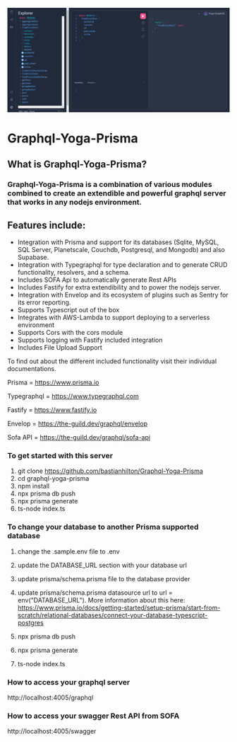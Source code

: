 ![Graphql-Yoga-Prisma](./graphql-yoga-prisma.jpeg)

# Graphql-Yoga-Prisma

## What is Graphql-Yoga-Prisma?

### Graphql-Yoga-Prisma is a combination of various modules combined to create an extendible and powerful graphql server that works in any nodejs environment. 

## Features include:

- Integration with Prisma and support for its databases (Sqlite, MySQL, SQL Server, Planetscale, Couchdb, Postgresql, and Mongodb) and also Supabase.
- Integration with Typegraphql for type declaration and to generate CRUD functionality, resolvers, and a schema.
- Includes SOFA Api to automatically generate Rest APIs
- Includes Fastify for extra extendibility and to power the nodejs server.
- Integration with Envelop and its ecosystem of plugins such as Sentry for its error reporting.
- Supports Typescript out of the box
- Integrates with AWS-Lambda to support deploying to a serverless environment
- Supports Cors with the cors module
- Supports logging with Fastify included integration
- Includes File Upload Support

To find out about the different included functionality visit their individual documentations.

Prisma = https://www.prisma.io

Typegraphql = https://www.typegraphql.com

Fastify = https://www.fastify.io

Envelop = https://the-guild.dev/graphql/envelop

Sofa API = https://the-guild.dev/graphql/sofa-api

### To get started with this server

1. git clone https://github.com/bastianhilton/Graphql-Yoga-Prisma
2. cd graphql-yoga-prisma
3. npm install
4. npx prisma db push
5. npx prisma generate
6. ts-node index.ts

### To change your database to another Prisma supported database

1. change the .sample.env file to .env
2. update the DATABASE_URL section with your database url
3. update prisma/schema.prisma file to the database provider
4. update prisma/schema.prisma datasource url to url  = env("DATABASE_URL"). More information about this here: https://www.prisma.io/docs/getting-started/setup-prisma/start-from-scratch/relational-databases/connect-your-database-typescript-postgres

5. npx prisma db push
6. npx prisma generate
7. ts-node index.ts

### How to access your graphql server

http://localhost:4005/graphql

### How to access your swagger Rest API from SOFA

http://localhost:4005/swagger